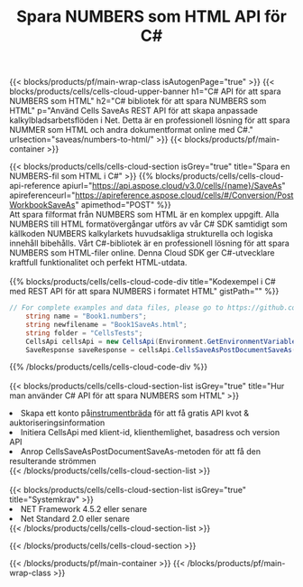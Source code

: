 ﻿---
title:  Spara NUMBERS som HTML API för C#
description:  Använder Aspose.Cells Cloud SDK för C# för att spara NUMBERS-formatfilen som HTML-fil.
url: /sv/net/saveas/numbers-to-html/
---
{{< blocks/products/pf/main-wrap-class isAutogenPage="true" >}}
{{< blocks/products/cells/cells-cloud-upper-banner h1="C# API för att spara NUMBERS som HTML" h2="C# bibliotek för att spara NUMBERS som HTML" p="Använd Cells SaveAs REST API för att skapa anpassade kalkylbladsarbetsflöden i Net. Detta är en professionell lösning för att spara NUMMER som HTML och andra dokumentformat online med C#." urlsection="saveas/numbers-to-html/" >}}
{{< blocks/products/pf/main-container >}}

{{< blocks/products/cells/cells-cloud-section isGrey="true" title="Spara en NUMBERS-fil som HTML i C#" >}}
{{% blocks/products/cells/cells-cloud-api-reference apiurl="https://api.aspose.cloud/v3.0/cells/{name}/SaveAs" apireferenceurl="https://apireference.aspose.cloud/cells/#/Conversion/PostWorkbookSaveAs" apimethod="POST" %}}
<br/>
Att spara filformat från NUMBERS som HTML är en komplex uppgift. Alla NUMBERS till HTML formatövergångar utförs av vår C# SDK samtidigt som källkoden NUMBERS kalkylarkets huvudsakliga strukturella och logiska innehåll bibehålls. Vårt C#-bibliotek är en professionell lösning för att spara NUMBERS som HTML-filer online. Denna Cloud SDK ger C#-utvecklare kraftfull funktionalitet och perfekt HTML-utdata.
<br/>
<br/>
{{% blocks/products/cells/cells-cloud-code-div title="Kodexempel i C# med REST API för att spara NUMBERS i formatet HTML" gistPath="" %}}
  
```cs
// For complete examples and data files, please go to https://github.com/aspose-cells-cloud/aspose-cells-cloud-dotnet/
    string name = "Book1.numbers";
    string newfilename = "Book1SaveAs.html";
    string folder = "CellsTests";
    CellsApi cellsApi = new CellsApi(Environment.GetEnvironmentVariable("ProductClientId"), Environment.GetEnvironmentVariable("ProductClientSecret"));
    SaveResponse saveResponse = cellsApi.CellsSaveAsPostDocumentSaveAs(name, null, newfilename, null,null,folder);
```
  
{{% /blocks/products/cells/cells-cloud-code-div %}}
<br/>
<br/>
{{< blocks/products/cells/cells-cloud-section-list isGrey="true" title="Hur man använder C# API för att spara NUMBERS som HTML" >}}
<li> Skapa ett konto på<a href="https://dashboard.aspose.cloud/">instrumentbräda</a> för att få gratis API kvot & auktoriseringsinformation</li>
<li>Initiera CellsApi med klient-id, klienthemlighet, basadress och version API</li>
<li>Anrop CellsSaveAsPostDocumentSaveAs-metoden för att få den resulterande strömmen</li>
{{< /blocks/products/cells/cells-cloud-section-list >}}
<br/>
<br/>
{{< blocks/products/cells/cells-cloud-section-list isGrey="true" title="Systemkrav" >}}
<li>NET Framework 4.5.2 eller senare</li>
<li>Net Standard 2.0 eller senare</li>
{{< /blocks/products/cells/cells-cloud-section-list >}}

{{< /blocks/products/cells/cells-cloud-section >}}

{{< /blocks/products/pf/main-container >}}
{{< /blocks/products/pf/main-wrap-class >}}
